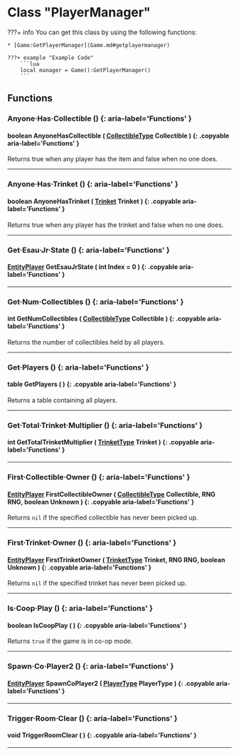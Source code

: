 # Class "PlayerManager"

???+ info
    You can get this class by using the following functions:

    * [Game:GetPlayerManager](Game.md#getplayermanager)

    ???+ example "Example Code"
        ```lua
        local manager = Game():GetPlayerManager()
        ```
        
## Functions

### Anyone·Has·Collectible () {: aria-label='Functions' }
#### boolean AnyoneHasCollectible ( [CollectibleType](https://wofsauge.github.io/IsaacDocs/rep/enums/CollectibleType.html) Collectible ) {: .copyable aria-label='Functions' }
Returns true when any player has the item and false when no one does.

___
### Anyone·Has·Trinket () {: aria-label='Functions' }
#### boolean AnyoneHasTrinket ( [Trinket](https://wofsauge.github.io/IsaacDocs/rep/enums/TrinketType.html) Trinket ) {: .copyable aria-label='Functions' }
Returns true when any player has the trinket and false when no one does.

___
### Get·Esau·Jr·State () {: aria-label='Functions' }
#### [EntityPlayer](https://wofsauge.github.io/IsaacDocs/rep/EntityPlayer.html) GetEsauJrState ( int Index = 0 ) {: .copyable aria-label='Functions' }

___
### Get·Num·Collectibles () {: aria-label='Functions' }
#### int GetNumCollectibles ( [CollectibleType](https://wofsauge.github.io/IsaacDocs/rep/enums/CollectibleType.html) Collectible ) {: .copyable aria-label='Functions' }
Returns the number of collectibles held by all players.

___
### Get·Players () {: aria-label='Functions' }
#### table GetPlayers ( ) {: .copyable aria-label='Functions' }
Returns a table containing all players.

___
### Get·Total·Trinket·Multiplier () {: aria-label='Functions' }
#### int GetTotalTrinketMultiplier ( [TrinketType](https://wofsauge.github.io/IsaacDocs/rep/enums/TrinketType.html) Trinket ) {: .copyable aria-label='Functions' }

___
### First·Collectible·Owner () {: aria-label='Functions' }
#### [EntityPlayer](https://wofsauge.github.io/IsaacDocs/rep/EntityPlayer.html) FirstCollectibleOwner ( [CollectibleType](https://wofsauge.github.io/IsaacDocs/rep/enums/CollectibleType.html) Collectible, RNG RNG, boolean Unknown ) {: .copyable aria-label='Functions' }
Returns `nil` if the specified collectible has never been picked up.

___
### First·Trinket·Owner () {: aria-label='Functions' }
#### [EntityPlayer](https://wofsauge.github.io/IsaacDocs/rep/EntityPlayer.html) FirstTrinketOwner ( [TrinketType](https://wofsauge.github.io/IsaacDocs/rep/enums/TrinketType.html) Trinket, RNG RNG, boolean Unknown ) {: .copyable aria-label='Functions' }
Returns `nil` if the specified trinket has never been picked up.

___
### Is·Coop·Play () {: aria-label='Functions' }
#### boolean IsCoopPlay ( ) {: .copyable aria-label='Functions' }
Returns `true` if the game is in co-op mode.

___
### Spawn·Co·Player2 () {: aria-label='Functions' }
#### [EntityPlayer](https://wofsauge.github.io/IsaacDocs/rep/EntityPlayer.html) SpawnCoPlayer2 ( [PlayerType](https://wofsauge.github.io/IsaacDocs/rep/enums/PlayerType.html) PlayerType ) {: .copyable aria-label='Functions' }

___
### Trigger·Room·Clear () {: aria-label='Functions' }
#### void TriggerRoomClear ( ) {: .copyable aria-label='Functions' }

___
